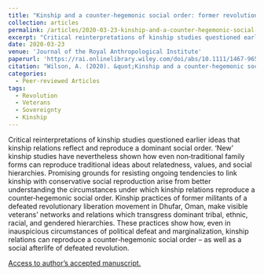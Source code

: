 ```yaml
---
title: "Kinship and a counter-hegemonic social order: former revolutionaries in southern Oman"
collection: articles
permalink: /articles/2020-03-23-kinship-and-a-counter-hegemonic-social-order
excerpt: "Critical reinterpretations of kinship studies questioned earlier ideas that kinship relations reflect and reproduce a dominant social order. ‘New’ kinship studies have nevertheless shown."
date: 2020-03-23
venue: 'Journal of the Royal Anthropological Institute'
paperurl: 'https://rai.onlinelibrary.wiley.com/doi/abs/10.1111/1467-9655.13249?af=R'
citation: "Wilson, A. (2020). &quot;Kinship and a counter-hegemonic social order: former revolutionaries in southern Oman.&quot; <i>Journal of the Royal Anthropological Institute</i>."
categories:
  - Peer-reviewed Articles
tags:
  - Revolution
  - Veterans
  - Sovereignty
  - Kinship
---
```


Critical reinterpretations of kinship studies questioned earlier ideas that kinship relations reflect and reproduce a dominant social order. ‘New’ kinship studies have nevertheless shown how even non‐traditional family forms can reproduce traditional ideas about relatedness, values, and social hierarchies. Promising grounds for resisting ongoing tendencies to link kinship with conservative social reproduction arise from better understanding the circumstances under which kinship relations reproduce a counter‐hegemonic social order. Kinship practices of former militants of a defeated revolutionary liberation movement in Dhufar, Oman, make visible veterans’ networks and relations which transgress dominant tribal, ethnic, racial, and gendered hierarchies. These practices show how, even in inauspicious circumstances of political defeat and marginalization, kinship relations can reproduce a counter‐hegemonic social order – as well as a social afterlife of defeated revolution.

[Access to author’s accepted manuscript.](https://sro.sussex.ac.uk/id/eprint/89983/)
